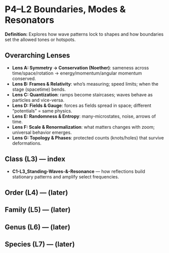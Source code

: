# P4–L2 Boundaries, Modes & Resonators
**Definition:** Explores how wave patterns lock to shapes and how boundaries set the allowed tones or hotspots.

## Overarching Lenses

- **Lens A: Symmetry -> Conservation (Noether)**: sameness across time/space/rotation → energy/momentum/angular momentum conserved.
- **Lens B: Frames & Relativity**: who’s measuring; speed limits; when the stage (spacetime) bends.
- **Lens C: Quantization**: ramps become staircases; waves behave as particles and vice-versa.
- **Lens D: Fields & Gauge**: forces as fields spread in space; different “potentials” = same physics.
- **Lens E: Randomness & Entropy**: many-microstates, noise, arrows of time.
- **Lens F: Scale & Renormalization**: what matters changes with zoom; universal behavior emerges.
- **Lens G: Topology & Phases**: protected counts (knots/holes) that survive deformations.

## Class (L3) — index
- **C1-L3_Standing-Waves-&-Resonance** — how reflections build stationary patterns and amplify select frequencies.

## Order (L4) — (later)
## Family (L5) — (later)
## Genus (L6) — (later)
## Species (L7) — (later)
